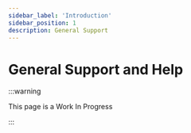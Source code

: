 ```yaml
---
sidebar_label: 'Introduction'
sidebar_position: 1
description: General Support
---
```


# General Support and Help

:::warning

This page is a Work In Progress

:::
